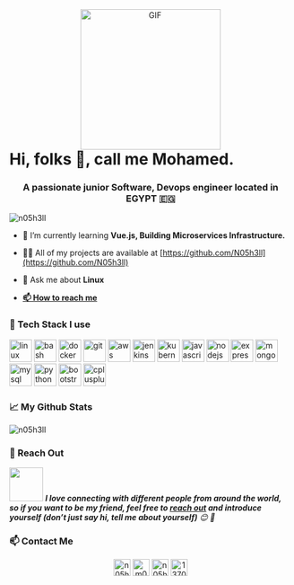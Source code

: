 <div align="center"><img align="center" alt="GIF" height="250px" src="https://media.giphy.com/media/du3J3cXyzhj75IOgvA/giphy.gif" /></div>
<h1 align="center" style="display:inline">Hi, folks 👋, call me Mohamed.</h1>
<h3 align="center">A passionate junior Software, Devops engineer located in EGYPT 🇪🇬 </h3>

<p align="left"> <img src="https://komarev.com/ghpvc/?username=n05h3ll" alt="n05h3ll" /> </p>

- 🌱 I’m currently learning **Vue.js, Building Microservices Infrastructure.**

- 👨‍💻 All of my projects are available at [https://github.com/N05h3ll](https://github.com/N05h3ll)

- 💬 Ask me about **Linux**

- <a href="#-contact-me"> **📫 How to reach me** </a>

### 🔧 Tech Stack I use
<p align="left"><img src="https://devicons.github.io/devicon/devicon.git/icons/linux/linux-original.svg" alt="linux" width="40" height="40"/> <img src="https://www.vectorlogo.zone/logos/gnu_bash/gnu_bash-icon.svg" alt="bash" width="40" height="40"/> <img src="https://devicons.github.io/devicon/devicon.git/icons/docker/docker-original-wordmark.svg" alt="docker" width="40" height="40"/> <img src="https://www.vectorlogo.zone/logos/git-scm/git-scm-icon.svg" alt="git" width="40" height="40"/> <img src="https://devicons.github.io/devicon/devicon.git/icons/amazonwebservices/amazonwebservices-original-wordmark.svg" alt="aws" width="40" height="40"/> <img src="https://www.vectorlogo.zone/logos/jenkins/jenkins-icon.svg" alt="jenkins" width="40" height="40"/> <img src="https://www.vectorlogo.zone/logos/kubernetes/kubernetes-icon.svg" alt="kubernetes" width="40" height="40"/> <img src="https://devicons.github.io/devicon/devicon.git/icons/javascript/javascript-original.svg" alt="javascript" width="40" height="40"/> <img src="https://devicons.github.io/devicon/devicon.git/icons/nodejs/nodejs-original-wordmark.svg" alt="nodejs" width="40" height="40"/> <img src="https://devicons.github.io/devicon/devicon.git/icons/express/express-original-wordmark.svg" alt="express" width="40" height="40"/> <img src="https://devicons.github.io/devicon/devicon.git/icons/mongodb/mongodb-original-wordmark.svg" alt="mongodb" width="40" height="40"/> <img src="https://devicons.github.io/devicon/devicon.git/icons/mysql/mysql-original-wordmark.svg" alt="mysql" width="40" height="40"/> <img src="https://devicons.github.io/devicon/devicon.git/icons/python/python-original.svg" alt="python" width="40" height="40"/> <img src="https://devicons.github.io/devicon/devicon.git/icons/bootstrap/bootstrap-plain.svg" alt="bootstrap" width="40" height="40"/> <img src="https://devicons.github.io/devicon/devicon.git/icons/cplusplus/cplusplus-original.svg" alt="cplusplus" width="40" height="40"/> </p>

### 📈 My Github Stats

<img align="center" src="https://github-readme-stats.vercel.app/api?username=n05h3ll&show_icons=true" alt="n05h3ll" />

### 🤗 Reach Out
<img src="https://media.giphy.com/media/LnQjpWaON8nhr21vNW/giphy.gif" width="60"> <em><b>I love connecting with different people from around the world, so if you want to be my friend, feel free to <a href="#-contact-me">reach out</a> and introduce yourself (don’t just say hi, tell me about yourself)</b> 😊 💜</em>

### 📫 Contact Me

<p align="center">
<a href="https://fb.com/n05h3ll" target="blank"><img align="center" src="https://cdn.jsdelivr.net/npm/simple-icons@3.0.1/icons/facebook.svg" alt="n05h3ll" height="30" width="30" /></a>
<a href="https://linkedin.com/in/m0-ashraf" target="blank"><img align="center" src="https://cdn.jsdelivr.net/npm/simple-icons@3.0.1/icons/linkedin.svg" alt="m0-ashraf" height="30" width="30" /></a>
<a href="https://twitter.com/n05h3ll" target="blank"><img align="center" src="https://cdn.jsdelivr.net/npm/simple-icons@3.0.1/icons/twitter.svg" alt="n05h3ll" height="30" width="30" /></a>
<a href="https://stackoverflow.com/users/13707405" target="blank"><img align="center" src="https://cdn.jsdelivr.net/npm/simple-icons@3.0.1/icons/stackoverflow.svg" alt="13707405" height="30" width="30" /></a>

